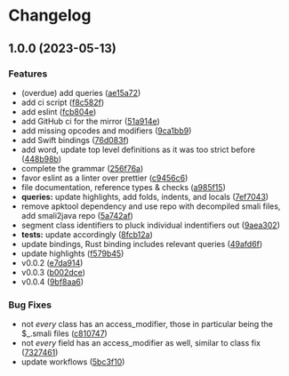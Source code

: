 # Changelog

## 1.0.0 (2023-05-13)


### Features

* (overdue) add queries ([ae15a72](https://github.com/amaanq/tree-sitter-smali/commit/ae15a7228bcac256547ca81b727da6874fe51aee))
* add ci script ([f8c582f](https://github.com/amaanq/tree-sitter-smali/commit/f8c582fdf92fe3896733830199d39f4d39aaf0d7))
* add eslint ([fcb804e](https://github.com/amaanq/tree-sitter-smali/commit/fcb804e90025e6c56629708201c9116eb5345003))
* add GitHub ci for the mirror ([51a914e](https://github.com/amaanq/tree-sitter-smali/commit/51a914ea34c96dcf483aaa0cfb7800dd84ac11f7))
* add missing opcodes and modifiers ([9ca1bb9](https://github.com/amaanq/tree-sitter-smali/commit/9ca1bb941083424fafc99061d300f3cc54862394))
* add Swift bindings ([76d083f](https://github.com/amaanq/tree-sitter-smali/commit/76d083f4a97ec0900869547c6187f37f45825c96))
* add word, update top level definitions as it was too strict before ([448b98b](https://github.com/amaanq/tree-sitter-smali/commit/448b98b28d3ca3d3d99d0a2677eea12b084dcc92))
* complete the grammar ([256f76a](https://github.com/amaanq/tree-sitter-smali/commit/256f76a2b887f72d87b7c1940c04009a97b03e19))
* favor eslint as a linter over prettier ([c9456c6](https://github.com/amaanq/tree-sitter-smali/commit/c9456c6be4f78070c8d59b6bd8d962115135861e))
* file documentation, reference types & checks ([a985f15](https://github.com/amaanq/tree-sitter-smali/commit/a985f151b896e04f28ba72e2802d4ee66a25c81b))
* **queries:** update highlights, add folds, indents, and locals ([7ef7043](https://github.com/amaanq/tree-sitter-smali/commit/7ef7043327183596b3bdda8db5356c500d114cf8))
* remove apktool dependency and use repo with decompiled smali files, add smali2java repo ([5a742af](https://github.com/amaanq/tree-sitter-smali/commit/5a742af7388864a3ff2ce8421328a33e7246a2d5))
* segment class identifiers to pluck individual indentifiers out ([9aea302](https://github.com/amaanq/tree-sitter-smali/commit/9aea3029aeb3374706a43441007d39fa334fe3ee))
* **tests:** update accordingly ([8fcb12a](https://github.com/amaanq/tree-sitter-smali/commit/8fcb12a9e1891afe84f712964cde09aed93f34c8))
* update bindings, Rust binding includes relevant queries ([49afd6f](https://github.com/amaanq/tree-sitter-smali/commit/49afd6f1431baa4648e06ba7d7a869b3c693b2e8))
* update highlights ([f579b45](https://github.com/amaanq/tree-sitter-smali/commit/f579b452dd4bdbab1519a05f35f6515dbac840c1))
* v0.0.2 ([e7da914](https://github.com/amaanq/tree-sitter-smali/commit/e7da91418fb1d88270688c7cbe72a25be4d66039))
* v0.0.3 ([b002dce](https://github.com/amaanq/tree-sitter-smali/commit/b002dceb9b91a6d6de45479ab4b2e9596ebbaaf3))
* v0.0.4 ([9bf8aa6](https://github.com/amaanq/tree-sitter-smali/commit/9bf8aa671a233ae2d2c6e9512c7144ce121b1fb6))


### Bug Fixes

* not *every* class has an access_modifier, those in particular being the $_.smali files ([c810747](https://github.com/amaanq/tree-sitter-smali/commit/c810747af3733f856bd51656486c7570fc010cfd))
* not *every* field has an access_modifier as well, similar to class fix ([7327461](https://github.com/amaanq/tree-sitter-smali/commit/7327461cd2cd36df4943854cf5e49bcb31e70dc9))
* update workflows ([5bc3f10](https://github.com/amaanq/tree-sitter-smali/commit/5bc3f104192310afe53966445eafb456d37174d4))
